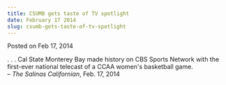 ```yaml
---
title: CSUMB gets taste of TV spotlight
date: February 17 2014
slug: csumb-gets-taste-of-tv-spotlight
---
```





<span class="date">Posted on Feb 17, 2014    </span>
<p>. . . Cal State Monterey Bay made history on CBS Sports Network
with the first-ever national telecast of a CCAA women&apos;s basketball
game.&#xA0;<br>
&#x2013; <em>The Salinas Californian</em>, Feb. 17, 2014</br></p>





